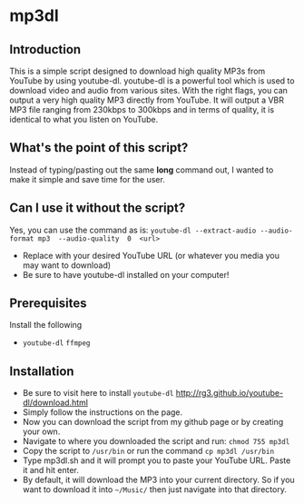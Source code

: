 # mp3dl

## Introduction
This is a simple script designed to download high quality MP3s from YouTube by using youtube-dl. youtube-dl is a powerful tool which is used to download video and audio from various sites. With the right flags, you can output a very high quality MP3 directly from YouTube. It will output a VBR MP3 file ranging from 230kbps to 300kbps and in terms of quality, it is identical to what you listen on YouTube.

## What's the point of this script?
Instead of typing/pasting out the same **long** command out, I wanted to make it simple and save time for the user.

## Can I use it without the script?
Yes, you can use the command as is: `youtube-dl --extract-audio --audio-format mp3  --audio-quality  0  <url>`
* Replace <url> with your desired YouTube URL (or whatever you media you may want to download)
* Be sure to have youtube-dl installed on your computer!
  
## Prerequisites
Install the following
* `youtube-dl` `ffmpeg`

## Installation
* Be sure to visit here to install `youtube-dl` http://rg3.github.io/youtube-dl/download.html
* Simply follow the instructions on the page.
* Now you can download the script from my github page or by creating your own.
* Navigate to where you downloaded the script and run: `chmod 755 mp3dl`
* Copy the script to `/usr/bin` or run the command `cp mp3dl /usr/bin`
* Type mp3dl.sh and it will prompt you to paste your YouTube URL. Paste it and hit enter.
* By default, it will download the MP3 into your current directory. So if you want to download it into `~/Music/` then just navigate into that directory.
